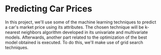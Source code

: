 # Predicting Car Prices

In this project, we'll use some of the machine learning techniques to predict a car's market price using its attributes. The chosen technique will be k-nearest neighbors algorithm developed in its univariate and multivariate models. Afterwards, another part related to the optimization of the best model obtained is executed. To do this, we'll make use of grid search techniques.
